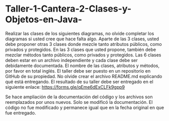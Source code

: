 # Taller-1-Cantera-2-Clases-y-Objetos-en-Java-

Realizar las clases de los siguientes diagramas, no olvide completar los diagramas si usted cree que hace falta algo.
Aparte de las 3 clases, usted debe proponer otras 3 clases donde mezcle tanto atributos públicos, como privados y protegidos.
En las 3 clases que usted propone, también debe mezclar métodos tanto públicos, como privados y protegidos.
Las 6 clases deben estar en un archivo independiente y cada clase debe ser debidamente documentada.
El nombre de las clases, atributos y métodos, por favor en total inglés.
El taller debe ser puesto en un repositorio en GitHub de su propiedad. No olvide crear el archivo README.md explicando qué está entregando.
El resultado de su taller debe ser entregado en el siguiente enlace: https://forms.gle/qEme6dExCLFk9gpp9


Se hace ampliación de la documentación del código y los archivos son reemplazados por unos nuevos. Solo se modificó la documentación. El código no fue modificado y permanece igual que en la fecha original en que fue entregado.
